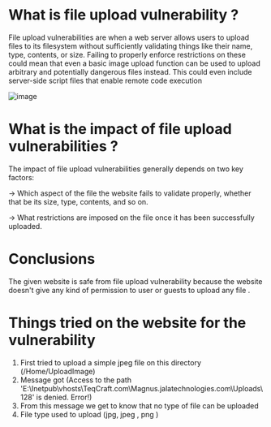 # What is file upload vulnerability ?

File upload vulnerabilities are when a web server allows users to upload files to its filesystem without sufficiently validating things like their name, type, contents, or size. Failing to properly enforce restrictions on these could mean that even a basic image upload function can be used to upload arbitrary and potentially dangerous files instead. This could even include server-side script files that enable remote code execution

![image](https://user-images.githubusercontent.com/72333625/197034706-e8877f31-1d49-41a8-9e56-ec3e2c6b3441.png)

# What is the impact of file upload vulnerabilities ?

The impact of file upload vulnerabilities generally depends on two key factors:

-> Which aspect of the file the website fails to validate properly, whether that be its size, type, contents, and so on.

-> What restrictions are imposed on the file once it has been successfully uploaded.

# Conclusions

The given website is safe from file upload vulnerability because the website doesn't give any kind of permission to user or guests to upload any file .

# Things tried on the website for the vulnerability 

1. First tried to upload a simple jpeg file on this directory (/Home/UploadImage)
2. Message got (Access to the path 'E:\Inetpub\vhosts\TeqCraft.com\Magnus.jalatechnologies.com\Uploads\128\' is denied.
Error!)
3. From this message we get to know that no type of file can be uploaded
4. File type used to upload (jpg, jpeg , png )
